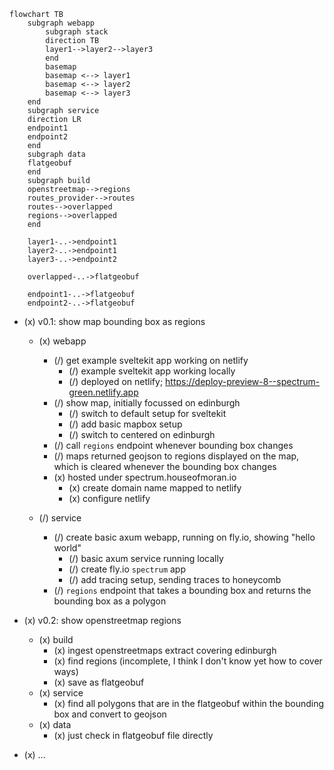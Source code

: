 ```mermaid
flowchart TB
    subgraph webapp
        subgraph stack
        direction TB
        layer1-->layer2-->layer3
        end
        basemap
        basemap <--> layer1
        basemap <--> layer2
        basemap <--> layer3
    end
    subgraph service
    direction LR
    endpoint1
    endpoint2
    end
    subgraph data
    flatgeobuf
    end
    subgraph build
    openstreetmap-->regions
    routes_provider-->routes
    routes-->overlapped
    regions-->overlapped
    end

    layer1-..->endpoint1
    layer2-..->endpoint1
    layer3-..->endpoint2

    overlapped-..->flatgeobuf

    endpoint1-..->flatgeobuf
    endpoint2-..->flatgeobuf
```

- (x) v0.1: show map bounding box as regions

  - (x) webapp

    - (/) get example sveltekit app working on netlify
      - (/) example sveltekit app working locally
      - (/) deployed on netlify; https://deploy-preview-8--spectrum-green.netlify.app
    - (/) show map, initially focussed on edinburgh
      - (/) switch to default setup for sveltekit
      - (/) add basic mapbox setup
      - (/) switch to centered on edinburgh
    - (/) call `regions` endpoint whenever bounding box changes
    - (/) maps returned geojson to regions displayed on the map, which is cleared whenever the bounding box changes
    - (x) hosted under spectrum.houseofmoran.io
      - (x) create domain name mapped to netlify
      - (x) configure netlify

  - (/) service
    - (/) create basic axum webapp, running on fly.io, showing "hello world"
      - (/) basic axum service running locally
      - (/) create fly.io `spectrum` app
      - (/) add tracing setup, sending traces to honeycomb
    - (/) `regions` endpoint that takes a bounding box and returns the bounding box as a polygon

- (x) v0.2: show openstreetmap regions
  - (x) build
    - (x) ingest openstreetmaps extract covering edinburgh
    - (x) find regions (incomplete, I think I don't know yet how to cover ways)
    - (x) save as flatgeobuf
  - (x) service
    - (x) find all polygons that are in the flatgeobuf within the bounding box and convert to geojson
  - (x) data
    - (x) just check in flatgeobuf file directly
- (x) ...
